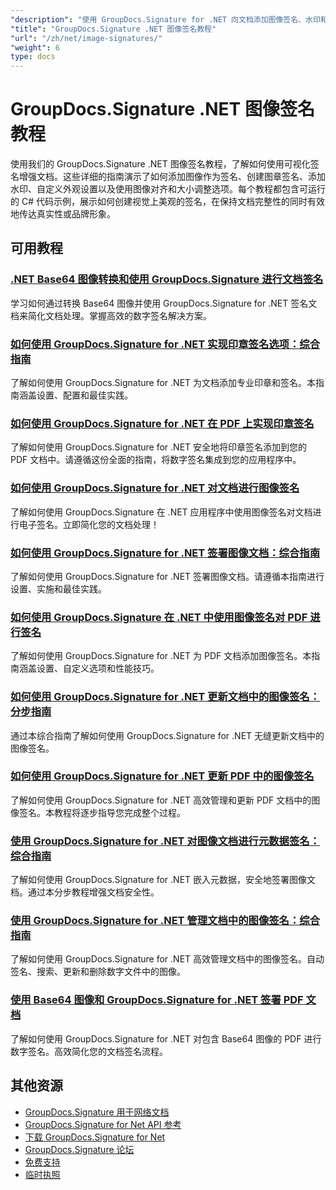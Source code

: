 ```yaml
---
"description": "使用 GroupDocs.Signature for .NET 向文档添加图像签名、水印和印章的完整教程。"
"title": "GroupDocs.Signature .NET 图像签名教程"
"url": "/zh/net/image-signatures/"
"weight": 6
type: docs
---
```

# GroupDocs.Signature .NET 图像签名教程

使用我们的 GroupDocs.Signature .NET 图像签名教程，了解如何使用可视化签名增强文档。这些详细的指南演示了如何添加图像作为签名、创建图章签名、添加水印、自定义外观设置以及使用图像对齐和大小调整选项。每个教程都包含可运行的 C# 代码示例，展示如何创建视觉上美观的签名，在保持文档完整性的同时有效地传达真实性或品牌形象。

## 可用教程

### [.NET Base64 图像转换和使用 GroupDocs.Signature 进行文档签名](./net-base64-image-conversion-document-signing-groupdocs/)
学习如何通过转换 Base64 图像并使用 GroupDocs.Signature for .NET 签名文档来简化文档处理。掌握高效的数字签名解决方案。

### [如何使用 GroupDocs.Signature for .NET 实现印章签名选项：综合指南](./implement-stamp-sign-options-groupdocs-signature-dotnet/)
了解如何使用 GroupDocs.Signature for .NET 为文档添加专业印章和签名。本指南涵盖设置、配置和最佳实践。

### [如何使用 GroupDocs.Signature for .NET 在 PDF 上实现印章签名](./implement-stamp-signature-groupdocs-signature-pdf/)
了解如何使用 GroupDocs.Signature for .NET 安全地将印章签名添加到您的 PDF 文档中。请遵循这份全面的指南，将数字签名集成到您的应用程序中。

### [如何使用 GroupDocs.Signature for .NET 对文档进行图像签名](./sign-document-image-signature-groupdocs-signature-net/)
了解如何使用 GroupDocs.Signature 在 .NET 应用程序中使用图像签名对文档进行电子签名。立即简化您的文档处理！

### [如何使用 GroupDocs.Signature for .NET 签署图像文档：综合指南](./sign-image-documents-groupdocs-signature-net/)
了解如何使用 GroupDocs.Signature for .NET 签署图像文档。请遵循本指南进行设置、实施和最佳实践。

### [如何使用 GroupDocs.Signature 在 .NET 中使用图像签名对 PDF 进行签名](./professional-pdf-signature-image-dotnet-groupdocs-signature/)
了解如何使用 GroupDocs.Signature for .NET 为 PDF 文档添加图像签名。本指南涵盖设置、自定义选项和性能技巧。

### [如何使用 GroupDocs.Signature for .NET 更新文档中的图像签名：分步指南](./update-image-signatures-groupdocs-signature-dotnet/)
通过本综合指南了解如何使用 GroupDocs.Signature for .NET 无缝更新文档中的图像签名。

### [如何使用 GroupDocs.Signature for .NET 更新 PDF 中的图像签名](./update-image-signatures-pdf-groupdocs-net/)
了解如何使用 GroupDocs.Signature for .NET 高效管理和更新 PDF 文档中的图像签名。本教程将逐步指导您完成整个过程。

### [使用 GroupDocs.Signature for .NET 对图像文档进行元数据签名：综合指南](./image-document-signing-metadata-groupdocs-signature/)
了解如何使用 GroupDocs.Signature for .NET 嵌入元数据，安全地签署图像文档。通过本分步教程增强文档安全性。

### [使用 GroupDocs.Signature for .NET 管理文档中的图像签名：综合指南](./manage-image-signatures-groupdocs-signature-net/)
了解如何使用 GroupDocs.Signature for .NET 高效管理文档中的图像签名。自动签名、搜索、更新和删除数字文件中的图像。

### [使用 Base64 图像和 GroupDocs.Signature for .NET 签署 PDF 文档](./sign-pdf-base64-image-groupdocs-signature/)
了解如何使用 GroupDocs.Signature for .NET 对包含 Base64 图像的 PDF 进行数字签名。高效简化您的文档签名流程。

## 其他资源

- [GroupDocs.Signature 用于网络文档](https://docs.groupdocs.com/signature/net/)
- [GroupDocs.Signature for Net API 参考](https://reference.groupdocs.com/signature/net/)
- [下载 GroupDocs.Signature for Net](https://releases.groupdocs.com/signature/net/)
- [GroupDocs.Signature 论坛](https://forum.groupdocs.com/c/signature)
- [免费支持](https://forum.groupdocs.com/)
- [临时执照](https://purchase.groupdocs.com/temporary-license/)